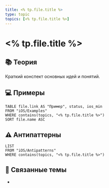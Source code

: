 ```yaml
---
title: <% tp.file.title %>
type: topic
topics: [<% tp.file.title %>]
---
```


# <% tp.file.title %>

## 📚 Теория
Краткий конспект основных идей и понятий.

## 💻 Примеры
```dataview
TABLE file.link AS "Пример", status, ios_min
FROM "iOS/Examples"
WHERE contains(topics, "<% tp.file.title %>")
SORT file.name ASC
```

## ⚠️ Антипаттерны
```dataview
LIST
FROM "iOS/Antipatterns"
WHERE contains(topics, "<% tp.file.title %>")
```

## 🔗 Связанные темы
- 
